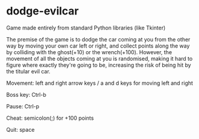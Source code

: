 # dodge-evilcar
Game made entirely from standard Python libraries (like Tkinter)

The premise of the game is to dodge the car coming at you from the other way by moving your own car left or right, and collect points along the way by colliding with the ghost(+10) or the wrench(+100).
However, the movement of all the objects coming at you is randomised, making it hard to figure where exactly they're going to be, increasing the risk of being hit by the titular evil car.

Movement: left and right arrow keys / a and d keys for moving left and right

Boss key: Ctrl-b

Pause: Ctrl-p

Cheat: semicolon(;) for +100 points

Quit: space
